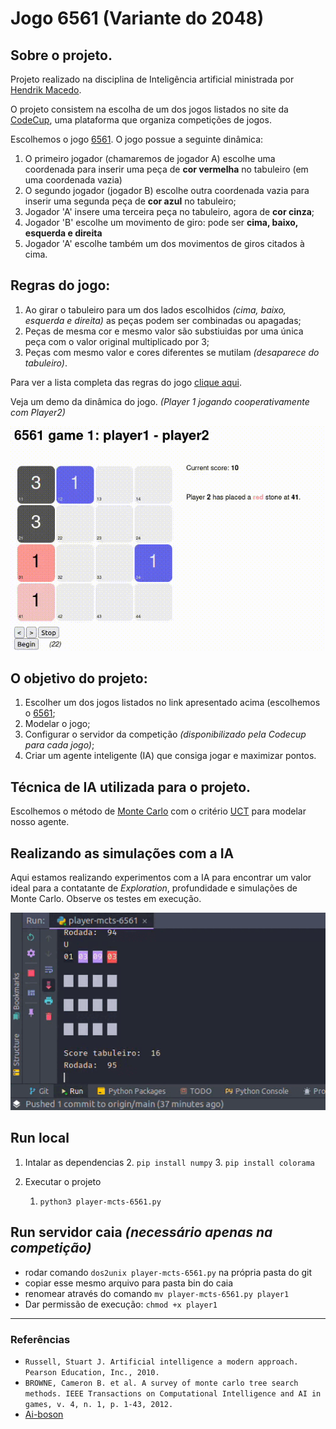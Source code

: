 # Jogo 6561 (Variante do 2048)

## Sobre o projeto.

Projeto realizado na disciplina de Inteligência artificial ministrada por [Hendrik Macedo](https://www.sigaa.ufs.br/sigaa/public/docente/portal.jsf?siape=2527554).

O projeto consistem na escolha de um dos jogos listados no site da [CodeCup](https://www.codecup.nl/archives.php), uma plataforma que organiza
competições de jogos.

Escolhemos o jogo [6561](https://archive.codecup.nl/2016/). O jogo possue a seguinte dinâmica:

1. O primeiro jogador (chamaremos de jogador A) escolhe uma coordenada para inserir uma peça de **cor vermelha** no tabuleiro (em uma coordenada vazia)
2. O segundo jogador (jogador B) escolhe outra coordenada vazia para inserir uma segunda peça de **cor azul** no tabuleiro;
3. Jogador 'A' insere uma terceira peça no tabuleiro, agora de **cor cinza**;
4. Jogador 'B' escolhe um movimento de giro: pode ser **cima, baixo, esquerda e direita**
5. Jogador 'A' escolhe também um dos movimentos de giros citados à cima.

## Regras do jogo:
1. Ao girar o tabuleiro para um dos lados escolhidos _(cima, baixo, esquerda e direita)_ as peças podem ser combinadas ou apagadas;
2. Peças de mesma cor e mesmo valor são substiuidas por uma única peça com o valor original multiplicado por 3;
3. Peças com mesmo valor e cores diferentes se mutilam _(desaparece do tabuleiro)_.

Para ver a lista completa das regras do jogo [clique aqui](https://archive.codecup.nl/2016/42/rules_6561.html).

Veja um demo da dinâmica do jogo. _(Player 1 jogando cooperativamente com Player2)_

<img src="assets/demo.gif">

## O objetivo do projeto:

1. Escolher um dos jogos listados no link apresentado acima (escolhemos o [6561](https://archive.codecup.nl/2016/);
2. Modelar o jogo;
3. Configurar o servidor da competição _(disponibilizado pela Codecup para cada jogo)_;
4. Criar um agente inteligente (IA) que consiga jogar e maximizar pontos.

## Técnica de IA utilizada para o projeto.
Escolhemos o método de [Monte Carlo](https://pt.wikipedia.org/wiki/M%C3%A9todo_de_Monte_Carlo) com o critério [UCT](https://www.chessprogramming.org/UCT) para modelar nosso
agente.

## Realizando as simulações com a IA
Aqui estamos realizando experimentos com a IA para encontrar um valor ideal para a contatante de _Exploration_, profundidade e simulações de Monte Carlo.
Observe os testes em execução.

<img src="assets/experimentos.gif">
   
## Run local
1. Intalar as dependencias
   2. `pip install numpy`
   3. `pip install colorama`
   
2. Executar o projeto
   1. `python3 player-mcts-6561.py`

## Run servidor caia _(necessário apenas na competição)_
- rodar comando `dos2unix player-mcts-6561.py` na própria pasta do git
- copiar esse mesmo arquivo para pasta bin do caia
- renomear através do comando `mv player-mcts-6561.py player1`
- Dar permissão de execução: `chmod +x player1`

<hr>

### Referências
- `Russell, Stuart J. Artificial intelligence a modern approach. Pearson Education, Inc., 2010.`
- `BROWNE, Cameron B. et al. A survey of monte carlo tree search methods. IEEE Transactions on Computational Intelligence and AI in games, v. 4, n. 1, p. 1-43, 2012.`
- [Ai-boson](https://ai-boson.github.io/mcts/)